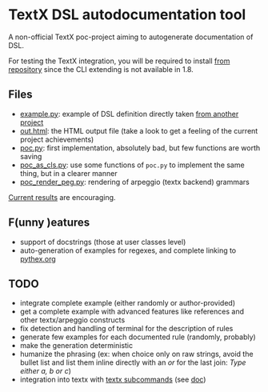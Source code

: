 # TextX DSL autodocumentation tool
A non-official TextX poc-project aiming to autogenerate documentation of DSL.

For testing the TextX integration, you will be required to install [from repository](https://github.com/textX/textX) since the CLI extending is not available in 1.8.


## Files

- [example.py](example.py): example of DSL definition directly taken [from another project](https://github.com/aluriak/24h2019)
- [out.html](out.html): the HTML output file (take a look to get a feeling of the current project achievements)
- [poc.py](poc.py): first implementation, absolutely bad, but few functions are worth saving
- [poc_as_cls.py](poc_as_cls.py): use some functions of `poc.py` to implement the same thing, but in a clearer manner
- [poc_render_peg.py](poc_render_peg.py): rendering of arpeggio (textx backend) grammars

[Current results](out.html) are encouraging.

## F(unny )eatures

- support of docstrings (those at user classes level)
- auto-generation of examples for regexes, and complete linking to [pythex.org](https://pythex.org)


## TODO

- integrate complete example (either randomly or author-provided)
- get a complete example with advanced features like references and other textx/arpeggio constructs
- fix detection and handling of terminal for the description of rules
- generate few examples for each documented rule (randomly, probably)
- make the generation deterministic
- humanize the phrasing (ex: when choice only on raw strings, avoid the bullet list and list them inline directly with an *or* for the last join: *Type either _a_, _b_ or _c_*)
- integration into textx with [textx subcommands](https://github.com/textX/textX/pull/162) (see [doc](http://textx.github.io/textX/latest/textx_command/#extending-textx-command))
